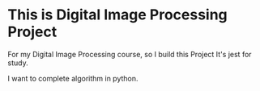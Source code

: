 # This is Digital Image Processing Project 

For my Digital Image Processing course, so I build this Project
It's jest for study.

I want to complete algorithm in python.

